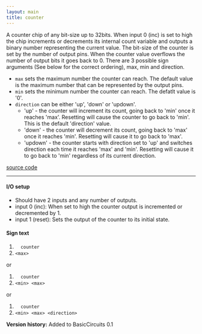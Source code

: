 ```yaml
---
layout: main
title: counter
---
```


A counter chip of any bit-size up to 32bits. When input 0 (inc) is set to high the chip increments or decrements its internal count variable and outputs a binary number representing the current value. 
The bit-size of the counter is set by the number of output pins. When the counter value overflows the number of output bits it goes back to 0.
There are 3 possible sign arguments (See below for the correct ordering), max, min and direction. 

- `max` sets the maximum number the counter can reach. The default value is the maximum number that can be represented by the output pins. 
- `min` sets the minimum number the counter can reach. The defatlt value is '0'.
- `direction` can be either 'up', 'down' or 'updown'. 
	- 'up' - the counter will increment its count, going back to 'min' once it reaches 'max'. Resetting will cause the counter to go back to 'min'. This is the default 'direction' value.
	- 'down' - the counter will decrement its count, going back to 'max' once it reaches 'min'. Resetting will cause it to go back to 'max'. 
	- 'updown' - the counter starts with direction set to 'up' and switches direction each time it reaches 'max' and 'min'. Resetting will cause it to go back to 'min' regardless of its current direction.
	  
[source code](https://github.com/eisental/BasicCircuits/blob/master/src/main/java/org/tal/basiccircuits/counter.java)

* * *


#### I/O setup 
- Should have 2 inputs and any number of outputs.
- input 0 (inc): When set to high the counter output is incremented or decremented by 1.
- input 1 (reset): Sets the output of the counter to its initial state.

#### Sign text
1. `   counter   `
2. ` <max> `

or 
1. `   counter   `
2. ` <min> <max> `

or
1. `   counter   `
2. ` <min> <max> <direction> `

__Version history:__ Added to BasicCircuits 0.1